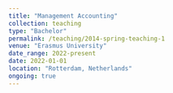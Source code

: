 ```yaml
---
title: "Management Accounting"
collection: teaching
type: "Bachelor"
permalink: /teaching/2014-spring-teaching-1
venue: "Erasmus University"
date_range: 2022-present
date: 2022-01-01
location: "Rotterdam, Netherlands"
ongoing: true
---
```


